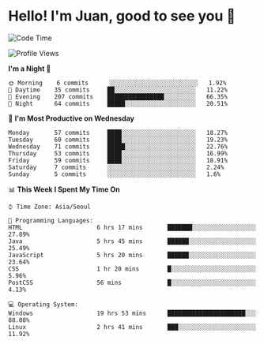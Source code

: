 # Hello! I'm Juan, good to see you 👋

<!--
**Y-k-Y/Y-k-Y** is a ✨ _special_ ✨ repository because its `README.md` (this file) appears on your GitHub profile.

Here are some ideas to get you started:

- 🔭 I’m currently working on ...
- 🌱 I’m currently learning ...
- 👯 I’m looking to collaborate on ...
- 🤔 I’m looking for help with ...
- 💬 Ask me about ...
- 📫 How to reach me: ...
- 😄 Pronouns: ...
- ⚡ Fun fact: ...
-->
<!--
![Profile views](https://gpvc.arturio.dev/Y-k-Y)

[![Omid Nikrah StackOverflow](https://github-readme-stackoverflow.vercel.app/?userID=9517076)](https://stackoverflow.com/users/9517076/i-have-10-fingers)
-->

<!--START_SECTION:waka-->
![Code Time](http://img.shields.io/badge/Code%20Time-0%20secs-blue)

![Profile Views](http://img.shields.io/badge/Profile%20Views-101-blue)

**I'm a Night 🦉** 

```text
🌞 Morning    6 commits      ░░░░░░░░░░░░░░░░░░░░░░░░░   1.92% 
🌆 Daytime    35 commits     ██░░░░░░░░░░░░░░░░░░░░░░░   11.22% 
🌃 Evening    207 commits    ████████████████░░░░░░░░░   66.35% 
🌙 Night      64 commits     █████░░░░░░░░░░░░░░░░░░░░   20.51%

```
📅 **I'm Most Productive on Wednesday** 

```text
Monday       57 commits     ████░░░░░░░░░░░░░░░░░░░░░   18.27% 
Tuesday      60 commits     ████░░░░░░░░░░░░░░░░░░░░░   19.23% 
Wednesday    71 commits     █████░░░░░░░░░░░░░░░░░░░░   22.76% 
Thursday     53 commits     ████░░░░░░░░░░░░░░░░░░░░░   16.99% 
Friday       59 commits     ████░░░░░░░░░░░░░░░░░░░░░   18.91% 
Saturday     7 commits      ░░░░░░░░░░░░░░░░░░░░░░░░░   2.24% 
Sunday       5 commits      ░░░░░░░░░░░░░░░░░░░░░░░░░   1.6%

```


📊 **This Week I Spent My Time On** 

```text
⌚︎ Time Zone: Asia/Seoul

💬 Programming Languages: 
HTML                     6 hrs 17 mins       ███████░░░░░░░░░░░░░░░░░░   27.89% 
Java                     5 hrs 45 mins       ██████░░░░░░░░░░░░░░░░░░░   25.49% 
JavaScript               5 hrs 20 mins       ██████░░░░░░░░░░░░░░░░░░░   23.64% 
CSS                      1 hr 20 mins        █░░░░░░░░░░░░░░░░░░░░░░░░   5.96% 
PostCSS                  56 mins             █░░░░░░░░░░░░░░░░░░░░░░░░   4.13%

💻 Operating System: 
Windows                  19 hrs 53 mins      ██████████████████████░░░   88.08% 
Linux                    2 hrs 41 mins       ███░░░░░░░░░░░░░░░░░░░░░░   11.92%

```


<!--END_SECTION:waka-->

